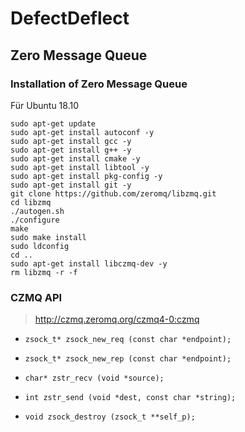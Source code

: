 # DefectDeflect

## Zero Message Queue

### Installation of Zero Message Queue

Für Ubuntu 18.10

```
sudo apt-get update
sudo apt-get install autoconf -y
sudo apt-get install gcc -y
sudo apt-get install g++ -y
sudo apt-get install cmake -y
sudo apt-get install libtool -y 
sudo apt-get install pkg-config -y
sudo apt-get install git -y
git clone https://github.com/zeromq/libzmq.git
cd libzmq
./autogen.sh
./configure
make
sudo make install
sudo ldconfig
cd ..
sudo apt-get install libczmq-dev -y
rm libzmq -r -f
```

### CZMQ API 

> http://czmq.zeromq.org/czmq4-0:czmq

- `zsock_t* zsock_new_req (const char *endpoint);`

- `zsock_t* zsock_new_rep (const char *endpoint);`

- `char* zstr_recv (void *source);`

- `int zstr_send (void *dest, const char *string);`

- `void zsock_destroy (zsock_t **self_p);`
